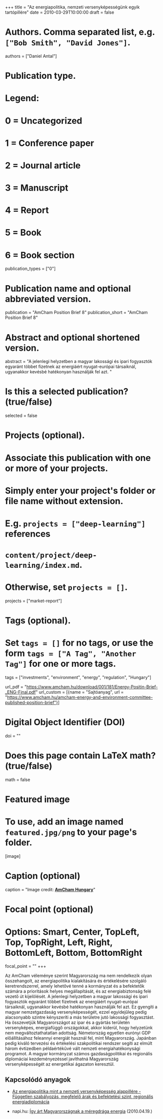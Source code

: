 +++
title = "Az energiapolitika, nemzeti versenyképességünk egyik tartópillére"
date = 2010-03-29T10:00:00
draft = false

# Authors. Comma separated list, e.g. `["Bob Smith", "David Jones"]`.
authors = ["Daniel Antal"]

# Publication type.
# Legend:
# 0 = Uncategorized
# 1 = Conference paper
# 2 = Journal article
# 3 = Manuscript
# 4 = Report
# 5 = Book
# 6 = Book section
publication_types = ["0"]

# Publication name and optional abbreviated version.
publication = "AmCham Position Brief 8"
publication_short = "AmCham Position Brief 8"

# Abstract and optional shortened version.
abstract = "A jelenlegi helyzetben a magyar lakossági és ipari fogyasztók egyaránt többet fizetnek az energiáért nyugat-európai társaiknál, ugyanakkor kevésbé hatékonyan használják fel azt. "

# Is this a selected publication? (true/false)
selected = false

# Projects (optional).
#   Associate this publication with one or more of your projects.
#   Simply enter your project's folder or file name without extension.
#   E.g. `projects = ["deep-learning"]` references 
#   `content/project/deep-learning/index.md`.
#   Otherwise, set `projects = []`.
projects = ["market-report"]

# Tags (optional).
#   Set `tags = []` for no tags, or use the form `tags = ["A Tag", "Another Tag"]` for one or more tags.
tags = ["investments", "environment", "energy", "regulation", "Hungary"]

url_pdf = "https://www.amcham.hu/download/001/181/Energy-Positin-Brief-_ENG-Final.pdf"
url_custom = [{name = "Sajtóanyag", url = "https://www.amcham.hu/amcham-energy-and-environment-committee-published-position-brief"}]

# Digital Object Identifier (DOI)
doi = ""

# Does this page contain LaTeX math? (true/false)
math = false

# Featured image
# To use, add an image named `featured.jpg/png` to your page's folder. 
[image]
  # Caption (optional)
  caption = "Image credit: [**AmCham Hungary**](https://www.amcham.hu/amcham-energy-and-environment-committee-published-position-brief)"

  # Focal point (optional)
  # Options: Smart, Center, TopLeft, Top, TopRight, Left, Right, BottomLeft, Bottom, BottomRight
  focal_point = ""
+++

Az AmCham véleménye szerint Magyarország ma nem rendelkezik olyan összehangolt, az energiapolitika kialakítására és értékelésére
szolgáló keretrendszerrel, amely lehetővé tenné a kormányzat és a befektetők számára a prioritások helyes megállapítását, és az
energiabiztonság felé vezető út kijelölését. A jelenlegi helyzetben a magyar lakossági és ipari fogyasztók egyaránt többet fizetnek az
energiáért nyugat-európai társaiknál, ugyanakkor kevésbé hatékonyan használják fel azt. Ez gyengíti a magyar nemzetgazdaság
versenyképességét, ezzel egyidejûleg pedig alacsonyabb szintre kényszeríti a más területre jutó lakossági fogyasztást. Ha összevetjük
Magyarországot az ipar és a gyártás területén versenyképes, energiafüggő országokkal, akkor kiderül, hogy helyzetünk nem
megváltoztathatatlan adottság. Németország egyetlen eurónyi GDP előállításához feleannyi energiát használ fel, mint Magyarország.
Japánban pedig kiváló tervezési és értékelési szakpolitikai rendszer segíti az elmúlt három évtizedben példaértékûvé vált nemzeti
energiahatékonysági programot. A magyar kormányzat számos gazdaságpolitikai és regionális diplomáciai kezdeményezéssel javíthatná Magyarország versenyképességét az energetikai ágazaton keresztül.


## Kapcsolódó anyagok

* [Az energiapolitika mint a nemzeti versenyképesség alappillére - Független szabályozás, megfelelő árak és befektetési szint, regionális energiadiplomácia](https://www.amcham.hu/all-past-events/amcham_energy_and_environment_committee_debate_series_on_the_main_issues_of_the_energy_sector_1st_debate_in_hungarian)

* napi.hu: [Így árt Magyarországnak a méregdrága energia](https://www.napi.hu/magyar_gazdasag/igy_art_magyarorszagnak_a_meregdraga_energia.442645.html/amp) (2010.04.19.)
